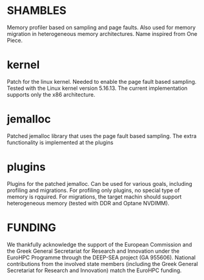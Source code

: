 # SHAMBLES

Memory profiler based on sampling and page faults. Also used for memory migration in heterogeneous memory architectures. Name inspired from One Piece.

# kernel

Patch for the linux kernel. Needed to enable the page fault based sampling. Tested with the Linux kernel version 5.16.13. The current implementation supports only the x86 architecture.

# jemalloc

Patched jemalloc library that uses the page fault based sampling. The extra functionality is implemented at the plugins

# plugins

Plugins for the patched jemalloc. Can be used for various goals, including profiling and migrations. For profiling only plugins, no special type of memory is rqquired. For migrations, the target machin should support heterogeneous memory (tested with DDR and Optane NVDIMM).

# FUNDING

We thankfully acknowledge the support of the European Commission and the
Greek General Secretariat for Research and Innovation under the EuroHPC
Programme through the DEEP-SEA project (GA 955606). National
contributions from the involved state members (including the Greek
General Secretariat for Research and Innovation) match the EuroHPC
funding.
